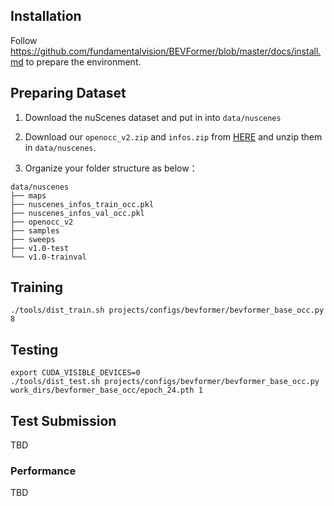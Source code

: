 ## Installation

Follow https://github.com/fundamentalvision/BEVFormer/blob/master/docs/install.md to prepare the environment.

## Preparing Dataset

1. Download the nuScenes dataset and put in into `data/nuscenes`

2. Download our `openocc_v2.zip` and `infos.zip` from [HERE](https://drive.google.com/drive/folders/1lpqjXZRKEvNHFhsxTf0MOE13AZ3q4bTq) and unzip them in `data/nuscenes`. 

3. Organize your folder structure as below：

```
data/nuscenes
├── maps
├── nuscenes_infos_train_occ.pkl
├── nuscenes_infos_val_occ.pkl
├── openocc_v2
├── samples
├── sweeps
├── v1.0-test
└── v1.0-trainval
```

## Training

```
./tools/dist_train.sh projects/configs/bevformer/bevformer_base_occ.py 8
```

## Testing

```
export CUDA_VISIBLE_DEVICES=0
./tools/dist_test.sh projects/configs/bevformer/bevformer_base_occ.py work_dirs/bevformer_base_occ/epoch_24.pth 1
```

## Test Submission

TBD


### Performance

TBD

